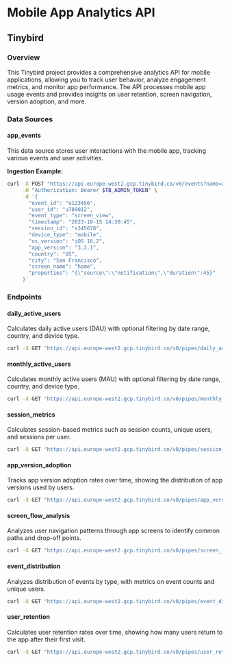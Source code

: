 
# Mobile App Analytics API

## Tinybird

### Overview
This Tinybird project provides a comprehensive analytics API for mobile applications, allowing you to track user behavior, analyze engagement metrics, and monitor app performance. The API processes mobile app usage events and provides insights on user retention, screen navigation, version adoption, and more.

### Data Sources

#### app_events
This data source stores user interactions with the mobile app, tracking various events and user activities.

**Ingestion Example:**
```bash
curl -X POST "https://api.europe-west2.gcp.tinybird.co/v0/events?name=app_events" \
     -H "Authorization: Bearer $TB_ADMIN_TOKEN" \
     -d '{
       "event_id": "e123456",
       "user_id": "u789012",
       "event_type": "screen_view",
       "timestamp": "2023-10-15 14:30:45",
       "session_id": "s345678",
       "device_type": "mobile",
       "os_version": "iOS 16.2",
       "app_version": "3.2.1",
       "country": "US",
       "city": "San Francisco",
       "screen_name": "home",
       "properties": "{\"source\":\"notification\",\"duration\":45}"
     }'
```

### Endpoints

#### daily_active_users
Calculates daily active users (DAU) with optional filtering by date range, country, and device type.

```bash
curl -X GET "https://api.europe-west2.gcp.tinybird.co/v0/pipes/daily_active_users.json?token=$TB_ADMIN_TOKEN&start_date=2023-01-01 00:00:00&end_date=2023-12-31 23:59:59&country=US&device_type=mobile"
```

#### monthly_active_users
Calculates monthly active users (MAU) with optional filtering by date range, country, and device type.

```bash
curl -X GET "https://api.europe-west2.gcp.tinybird.co/v0/pipes/monthly_active_users.json?token=$TB_ADMIN_TOKEN&start_date=2023-01-01 00:00:00&end_date=2023-12-31 23:59:59&country=US&device_type=mobile"
```

#### session_metrics
Calculates session-based metrics such as session counts, unique users, and sessions per user.

```bash
curl -X GET "https://api.europe-west2.gcp.tinybird.co/v0/pipes/session_metrics.json?token=$TB_ADMIN_TOKEN&start_date=2023-01-01 00:00:00&end_date=2023-12-31 23:59:59&country=US&device_type=mobile"
```

#### app_version_adoption
Tracks app version adoption rates over time, showing the distribution of app versions used by users.

```bash
curl -X GET "https://api.europe-west2.gcp.tinybird.co/v0/pipes/app_version_adoption.json?token=$TB_ADMIN_TOKEN&start_date=2023-01-01 00:00:00&end_date=2023-12-31 23:59:59&country=US&device_type=mobile"
```

#### screen_flow_analysis
Analyzes user navigation patterns through app screens to identify common paths and drop-off points.

```bash
curl -X GET "https://api.europe-west2.gcp.tinybird.co/v0/pipes/screen_flow_analysis.json?token=$TB_ADMIN_TOKEN&start_date=2023-01-01 00:00:00&end_date=2023-12-31 23:59:59&country=US&device_type=mobile"
```

#### event_distribution
Analyzes distribution of events by type, with metrics on event counts and unique users.

```bash
curl -X GET "https://api.europe-west2.gcp.tinybird.co/v0/pipes/event_distribution.json?token=$TB_ADMIN_TOKEN&start_date=2023-01-01 00:00:00&end_date=2023-12-31 23:59:59&country=US&device_type=mobile"
```

#### user_retention
Calculates user retention rates over time, showing how many users return to the app after their first visit.

```bash
curl -X GET "https://api.europe-west2.gcp.tinybird.co/v0/pipes/user_retention.json?token=$TB_ADMIN_TOKEN&start_date=2023-01-01&end_date=2023-12-31&max_days=30&country=US&device_type=mobile"
```
